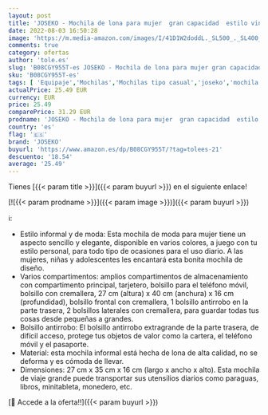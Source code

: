 ```yaml
---
layout: post
title: 'JOSEKO - Mochila de lona para mujer  gran capacidad  estilo vintage  para viajes  para el colegio  para exteriores Beige beige small'
date: 2022-08-03 16:50:28
image: 'https://m.media-amazon.com/images/I/41D1W2doddL._SL500_._SL400_.jpg'
comments: true
category: ofertas
author: 'tole.es'
slug: 'B08CGY955T-es JOSEKO - Mochila de lona para mujer gran capacidad estilo...'
sku: 'B08CGY955T-es'
tags: [ 'Equipaje','Mochilas','Mochilas tipo casual','joseko','mochila','🇪🇸', ]
actualPrice: 25.49 EUR
currency: EUR
price: 25.49
comparePrice: 31.29 EUR
prodname: 'JOSEKO - Mochila de lona para mujer  gran capacidad  estilo vintage  para viajes  para el colegio  para exteriores Beige beige small'
country: 'es'
flag: '🇪🇸'
brand: 'JOSEKO'
buyurl: 'https://www.amazon.es/dp/B08CGY955T/?tag=tolees-21'
descuento: '18.54'
average: '25.49'
---
```


Tienes [{{< param title >}}]({{< param buyurl >}}) en el siguiente enlace!

[![{{< param prodname >}}]({{< param image >}})]({{< param buyurl >}})

ℹ️:

- Estilo informal y de moda: Esta mochila de moda para mujer tiene un aspecto sencillo y elegante, disponible en varios colores, a juego con tu estilo personal, para todo tipo de ocasiones para el uso diario. A las mujeres, niñas y adolescentes les encantará esta bonita mochila de diseño.
- Varios compartimentos: amplios compartimentos de almacenamiento con compartimento principal, tarjetero, bolsillo para el teléfono móvil, bolsillo con cremallera, 27 cm (altura) x 40 cm (anchura) x 16 cm (profundidad), bolsillo frontal con cremallera, 1 bolsillo antirrobo en la parte trasera, 2 bolsillos laterales con cremallera, para guardar todas tus cosas desde pequeñas a grandes.
- Bolsillo antirrobo: El bolsillo antirrobo extragrande de la parte trasera, de difícil acceso, protege tus objetos de valor como la cartera, el teléfono móvil y el pasaporte.
- Material: esta mochila informal está hecha de lona de alta calidad, no se deforma y es cómoda de llevar.
- Dimensiones: 27 cm x 35 cm x 16 cm (largo x ancho x alto). Esta mochila de viaje grande puede transportar sus utensilios diarios como paraguas, libros, minitableta, monedero, etc.

[🛒 Accede a la oferta!!]({{< param buyurl >}})
